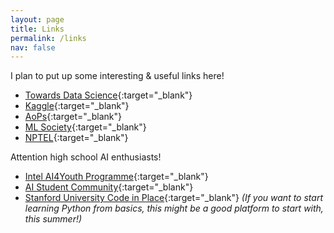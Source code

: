 ```yaml
---
layout: page
title: Links
permalink: /links
nav: false
---
```


<!-- pages/links.md -->
I plan to put up some interesting & useful links here!

* [Towards Data Science](https://towardsdatascience.com){:target="_blank"}
* [Kaggle](https://www.kaggle.com/datasets/){:target="_blank"}
* [AoPs](https://artofproblemsolving.com/){:target="_blank"}
* [ML Society](http://machinelearning.org/index.html){:target="_blank"}
* [NPTEL](https://nptel.ac.in/){:target="_blank"}


Attention high school AI enthusiasts!

* [Intel AI4Youth Programme](https://www.intel.com/content/www/us/en/corporate/artificial-intelligence/digital-readiness-ai-for-youth.html){:target="_blank"}
* [AI Student Community](https://aistudent.community){:target="_blank"}
* [Stanford University Code in Place](https://codeinplace.stanford.edu/){:target="_blank"} *(If you want to start learning Python from basics, this might be a good platform to start with, this summer!)*
